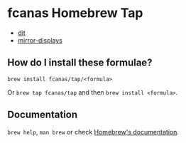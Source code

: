 # fcanas Homebrew Tap

* [dit](https://github.com/fcanas/dit)
* [mirror-displays](https://github.com/fcanas/mirror-displays)

## How do I install these formulae?

`brew install fcanas/tap/<formula>`

Or `brew tap fcanas/tap` and then `brew install <formula>`.

## Documentation

`brew help`, `man brew` or check [Homebrew's documentation](https://docs.brew.sh).
